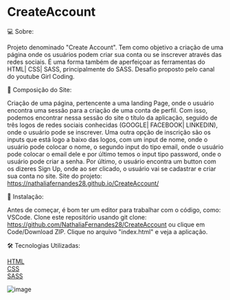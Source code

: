 # CreateAccount




💻 Sobre:

Projeto denominado "Create Account". Tem como objetivo a criação de uma página onde os usuários podem criar sua conta ou se inscrever através
das redes sociais. É uma forma também de aperfeiçoar as ferramentas do HTML| CSS| SASS, principalmente do SASS. 
Desafio proposto pelo canal do youtube Girl Coding.



📝 Composição do Site:

 Criação de uma página, pertencente a uma landing Page, onde o usuário encontra uma sessão para a criação de uma conta de perfil. 
 Com isso, podemos encontrar nessa sessão do site o título da aplicação, seguido de três logos de redes sociais conhecidas (GOOGLE| FACEBOOK| LINKEDIN),
 onde o usuário pode se inscrever. Uma outra opção de inscrição são os inputs que está logo a baixo das logos, com um input de nome, onde o usuário pode colocar 
 o nome, o segundo input do tipo email, onde o usuário pode colocar o email dele e por último temos o input tipo password, onde o usuário pode criar a senha.
 Por último, o usuário encontra um button com os dizeres Sign Up, onde ao ser clicado, o usuário vai se cadastrar e criar sua conta no site. 
 Site do projeto: https://nathaliafernandes28.github.io/CreateAccount/

🏁 Instalação:

Antes de começar, é bom ter um editor para trabalhar com o código, como: VSCode. 
Clone este repositório usando git clone: https://github.com/NathaliaFernandes28/CreateAccount ou clique em Code/Download ZIP.
Clique no arquivo "index.html" e veja a aplicação.

🛠️ Tecnologias Utilizadas:  

[HTML](https://developer.mozilla.org/pt-BR/docs/Web/HTML)
<br>
[CSS](https://developer.mozilla.org/pt-BR/docs/Web/CSS)
<br>
[SASS](https://sass-lang.com/)




![image](https://github.com/NathaliaFernandes28/CreateAccount/assets/88513545/65901b41-130f-4e94-b51e-841f4896b361)
